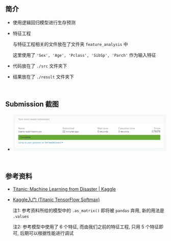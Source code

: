 ##	简介

*	使用逻辑回归模型进行生存预测

*	特征工程

	与特征工程相关的文件放在了文件夹 `feature_analysis` 中

	这里使用了 `'Sex', 'Age', 'Pclass', 'SibSp', 'Parch'` 作为输入特征

*	代码放在了 `./src` 文件夹下

*	结果放在了 `./result` 文件夹下

	<br>

##	Submission 截图

*	![result](result/result.png)

	<br>

##	参考资料

*	[Titanic: Machine Learning from Disaster | Kaggle](https://www.kaggle.com/c/titanic)

*	[Kaggle入门 (Titanic TensorFlow Softmax)](https://blog.csdn.net/chenhaifeng2016/article/details/73136084)

	注1: 参考资料所给的模型中的 `.as_matrix()` 即将被 `pandas` 弃用, 新的用法是 `.values`

	注2: 参考模型中使用了 6 个特征, 而由我们之前的特征工程, 只用 5 个特征即可, 后期可以根据性能进行调试